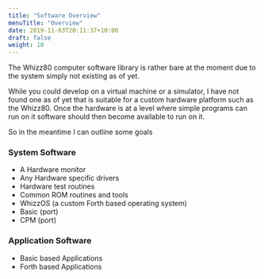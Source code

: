 ```yaml
---
title: "Software Overview"
menuTitle: "Overview"
date: 2019-11-03T20:11:37+10:00
draft: false
weight: 10
---
```

The Whizz80 computer software library is rather bare at the moment due to the system simply not existing as of yet.

While you could develop on a virtual machine or a simulator, I have not found one as of yet that is suitable for a custom hardware platform such as the Whizz80. Once the hardware is at a level where simple programs can run on it software should then become available to run on it.

So in the meantime I can outline some goals

### System Software

- A Hardware monitor
- Any Hardware specific drivers
- Hardware test routines
- Common ROM routines and tools
- WhizzOS (a custom Forth based operating system)
- Basic (port)
- CPM (port)

### Application Software

- Basic based Applications
- Forth based Applications
